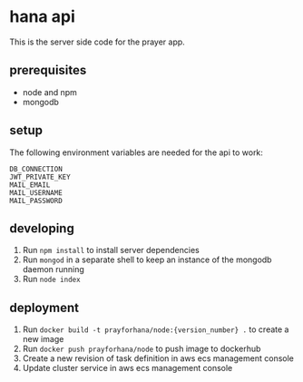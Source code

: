 # hana api
This is the server side code for the prayer app. 


## prerequisites
- node and npm
- mongodb


## setup
The following environment variables are needed for the api to work:

```
DB_CONNECTION
JWT_PRIVATE_KEY
MAIL_EMAIL
MAIL_USERNAME
MAIL_PASSWORD
```


## developing
1. Run `npm install` to install server dependencies
2. Run `mongod` in a separate shell to keep an instance of the mongodb daemon running
3. Run `node index`


## deployment
1. Run `docker build -t prayforhana/node:{version_number} .` to create a new image
2. Run `docker push prayforhana/node` to push image to dockerhub
3. Create a new revision of task definition in aws ecs management console
4. Update cluster service in aws ecs management console
